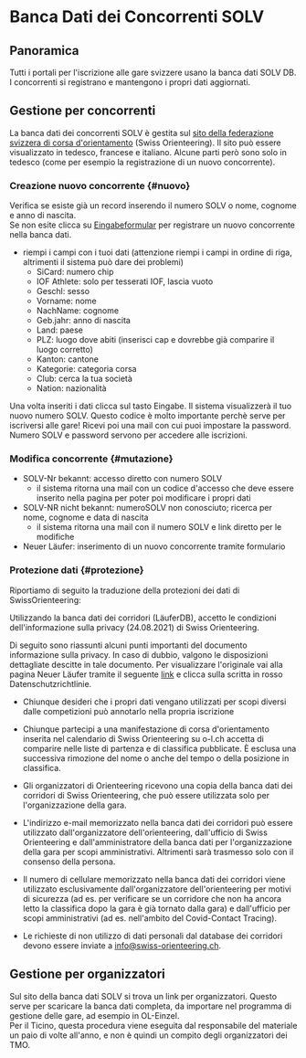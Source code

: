 # Banca Dati dei Concorrenti SOLV


## Panoramica

Tutti i portali per l'iscrizione alle gare svizzere usano la banca dati SOLV DB.
I concorrenti si registrano e mantengono i propri dati aggiornati.

## Gestione per concorrenti

La banca dati dei concorrenti SOLV è gestita sul [sito della federazione svizzera di corsa d'orientamento](https://www.o-l.ch/cgi-bin/solvdb) (Swiss Orienteering).
Il sito può essere visualizzato in tedesco, francese e italiano. Alcune parti però sono solo in tedesco (come per esempio la registrazione di un nuovo concorrente).


### Creazione nuovo concorrente {#nuovo}
Verifica se esiste già un record inserendo il numero SOLV o nome, cognome e anno di nascita.   
Se non esite clicca su [Eingabeformular](https://www.o-l.ch/cgi-bin/solvdb?&competitor=newform) per registrare un nuovo concorrente nella banca dati.


- riempi i campi con i tuoi dati (attenzione riempi i campi in ordine di riga, altrimenti il sistema può dare dei problemi)  
    - SiCard: numero chip  
    - IOF Athlete: solo per tesserati IOF, lascia vuoto  
    - Geschl: sesso  
    - Vorname: nome  
    - NachName: cognome  
    - Geb.jahr: anno di nascita  
    - Land: paese  
    - PLZ: luogo dove abiti (inserisci cap e dovrebbe già comparire il luogo corretto)  
    - Kanton: cantone  
    - Kategorie: categoria corsa  
    - Club: cerca la tua società  
    - Nation: nazionalità 

Una volta inseriti i dati clicca sul tasto Eingabe. Il sistema visualizzerà il tuo nuovo numero SOLV. Questo codice è molto importante perchè serve per iscriversi alle gare! Ricevi poi una mail con cui puoi impostare la password. Numero SOLV e password servono per accedere alle iscrizioni.




### Modifica concorrente {#mutazione}
 

- SOLV-Nr bekannt: accesso diretto con numero SOLV 
    - il sistema ritorna una mail con un codice d'accesso che deve essere inserito nella pagina per poter poi modificare i propri dati
- SOLV-NR nicht bekannt: numeroSOLV non conosciuto; ricerca per nome, cognome e data di nascita
    - il sistema ritorna una mail con il numero SOLV e link diretto per le modifiche
- Neuer Läufer: inserimento di un nuovo concorrente tramite formulario

### Protezione dati {#protezione}


Riportiamo di seguito la traduzione della protezioni dei dati di SwissOrienteering:  

Utilizzando la banca dati dei corridori (LäuferDB), accetto le condizioni dell'informazione sulla privacy (24.08.2021) di Swiss Orienteering.

Di seguito sono riassunti alcuni punti importanti del documento informazione sulla privacy. In caso di dubbio, valgono le disposizioni dettagliate descitte in tale documento. Per visualizzare l'originale vai alla pagina Neuer Läufer tramite il seguente [link](https://www.o-l.ch/cgi-bin/solvdb?&competitor=newform) e clicca sulla scritta in rosso Datenschutzrichtlinie.
 

- Chiunque desideri che i propri dati vengano utilizzati per scopi diversi dalle competizioni può annotarlo nella propria iscrizione 

- Chiunque partecipi a una manifestazione di corsa d'orientamento inserita nel calendario di Swiss Orienteering su o-l.ch accetta di comparire nelle liste di partenza e di classifica pubblicate. È esclusa una successiva rimozione del nome o anche del tempo o della posizione in classifica.

- Gli organizzatori di Orienteering ricevono una copia della banca dati dei corridori di Swiss Orienteering, che può essere utilizzata solo per l'organizzazione della gara.

- L'indirizzo e-mail memorizzato nella banca dati dei corridori può essere utilizzato dall'organizzatore dell'orienteering, dall'ufficio di Swiss Orienteering e dall'amministratore della banca dati per l'organizzazione della gara per scopi amministrativi. Altrimenti sarà trasmesso solo con il consenso della persona.

- Il numero di cellulare memorizzato nella banca dati dei corridori viene utilizzato esclusivamente dall'organizzatore dell'orienteering per motivi di sicurezza (ad es. per verificare se un corridore che non ha ancora letto la classifica dopo la gara è già tornato dalla gara) e dall'ufficio per scopi amministrativi (ad es. nell'ambito del Covid-Contact Tracing).

- Le richieste di non utilizzo di dati personali dal database dei corridori devono essere inviate a info@swiss-orienteering.ch.


## Gestione per organizzatori

Sul sito della banca dati SOLV si trova un link per organizzatori. Questo serve per scaricare la banca dati completa, da importare nel programma di gestione delle gare, ad esempio in OL-Einzel.  
Per il Ticino, questa procedura viene eseguita dal responsabile del materiale un paio di volte all'anno, e non è quindi un compito degli organizzatori dei TMO.
